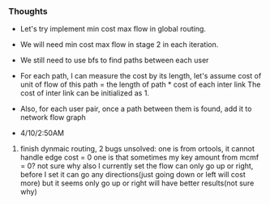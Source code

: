 ### Thoughts

  - Let's try implement min cost max flow in global routing. 
  - We will need min cost max flow in stage 2 in each iteration. 
  - We still need to use bfs to find paths between each user
  - For each path, I can measure the cost by its length, let's assume cost of unit of flow of this path = the length of path * cost of each inter link
    The cost of inter link can be initialized as 1.
  - Also, for each user pair, once a path between them is found, add it to network flow graph

- 4/10/2:50AM
 1. finish dynmaic routing, 2 bugs unsolved: 
    one is from ortools, it cannot handle edge cost = 0
    one is that sometimes my key amount from mcmf = 0? not sure why
    also I currently set the flow can only go up or right, before I set it can go any directions(just going down or left will cost more) but it seems only go up or right will have better results(not sure why)

